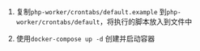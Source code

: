 
1. 复制`php-worker/crontabs/default.example` 到`php-worker/crontabs/default`，将执行的脚本放入到文件中

2. 使用`docker-compose up -d` 创建并启动容器